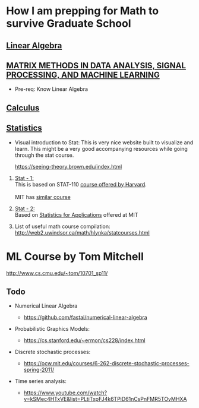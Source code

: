 # How I am prepping for Math to survive Graduate School

## [Linear Algebra](./LinearAlgebra)


## [MATRIX METHODS IN DATA ANALYSIS, SIGNAL PROCESSING, AND MACHINE LEARNING](./MatrixMethods/)

- Pre-req: Know Linear Algebra

## [Calculus](./Calculus)

## [Statistics](./Statistics)

- Visual introduction to Stat: This is very nice website built to visualize and learn. This might be a very good accompanying resources while going through the stat course.

  https://seeing-theory.brown.edu/index.html

1. [Stat - 1:](./Statistics/stat-1) <br>
   This is based on STAT-110 [course offered by Harvard](https://projects.iq.harvard.edu/stat110/home). <br> <br>
   MIT has [similar course](https://ocw.mit.edu/resources/res-6-012-introduction-to-probability-spring-2018/)

2. [Stat - 2:](./Statistics/stat-2) <br>
   Based on [Statistics for Applications](https://ocw.mit.edu/courses/mathematics/18-650-statistics-for-applications-fall-2016/index.htm) offered at MIT

3. List of useful math course compilation:
   http://web2.uwindsor.ca/math/hlynka/statcourses.html

# ML Course by Tom Mitchell

http://www.cs.cmu.edu/~tom/10701_sp11/

## Todo

- Numerical Linear Algebra

  - https://github.com/fastai/numerical-linear-algebra

- Probabilistic Graphics Models:

  - https://cs.stanford.edu/~ermon/cs228/index.html

- Discrete stochastic processes:

  - https://ocw.mit.edu/courses/6-262-discrete-stochastic-processes-spring-2011/

- Time series analysis:
  - https://www.youtube.com/watch?v=kSMec4HTxVE&list=PLtiTxpFJ4k6TPiD61nCsPnFMR5TOvMHXA
